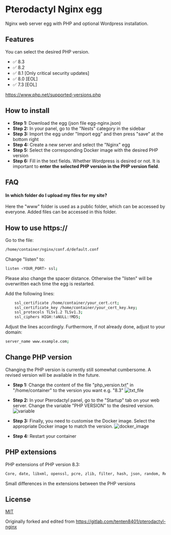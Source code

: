 
# Pterodactyl Nginx egg

Nginx web server egg with PHP and optional Wordpress installation.


## Features
You can select the desired PHP version.
- ✅ 8.3
- ✅ 8.2
- ✅ 8.1 [Only critical security updates]
- ✅ 8.0 [EOL]
- ✅ 7.3 [EOL]

https://www.php.net/supported-versions.php

## How to install
- **Step 1:** Download the egg (json file egg-nginx.json)
- **Step 2:** In your panel, go to the "Nests" category in the sidebar
- **Step 3:** Import the egg under "Import egg" and then press "save" at the bottom right
- **Step 4:** Create a new server and select the "Nginx" egg
- **Step 5:** Select the corresponding Docker image with the desired PHP version
- **Step 6:** Fill in the text fields. Whether Wordpress is desired or not. It is important to **enter the selected PHP version in the PHP version field**.


## FAQ

#### In which folder do I upload my files for my site?
Here the "www" folder is used as a public folder, which can be accessed by everyone. Added files can be accessed in this folder.



## How to use https://
Go to the file: 
```bash
/home/container/nginx/conf.d/default.conf
```


Change "listen" to: 
```bash
listen <YOUR_PORT> ssl;
```
Please also change the spacer distance. Otherwise the "listen" will be overwritten each time the egg is restarted.

Add the following lines:
```bash
    ssl_certificate /home/container/your_cert.crt;
    ssl_certificate_key /home/container/your_cert_key.key;
    ssl_protocols TLSv1.2 TLSv1.3;
    ssl_ciphers HIGH:!aNULL:!MD5;
```

Adjust the lines accordingly.
Furthermore, if not already done, adjust to your domain: 
```bash
server_name www.example.com;
```

## Change PHP version
Changing the PHP version is currently still somewhat cumbersome. A revised version will be available in the future.

- **Step 1:** Change the content of the file "php_version.txt" in "/home/container" to the version you want e.g. "8.3"
![txt_file](https://github.com/Ym0T/pterodactyl-nginx-egg/assets/104158130/525c5681-8a3b-423e-a987-3668e8ceb4e3)

- **Step 2:** In your Pterodactyl panel, go to the "Startup" tab on your web server. Change the variable "PHP VERSION" to the desired version.
![variable](https://github.com/Ym0T/pterodactyl-nginx-egg/assets/104158130/84bbbf16-0c1d-4c4b-bac7-c84fb4550afa)

- **Step 3:** Finally, you need to customise the Docker image. Select the appropriate Docker image to match the version.
![docker_image](https://github.com/Ym0T/pterodactyl-nginx-egg/assets/104158130/cf76cf05-a3df-464a-8f86-77a69101bfc4)



- **Step 4:** Restart your container


## PHP extensions
PHP extensions of PHP version 8.3:
```bash
Core, date, libxml, openssl, pcre, zlib, filter, hash, json, random, Reflection, SPL, session, standard, sodium, cgi-fcgi, mysqlnd, PDO, psr, xml, bcmath, calendar, ctype, curl, dom, mbstring, FFI, fileinfo, ftp, gd, gettext, gmp, iconv, igbinary, imagick, imap, intl, ldap, exif, memcache, mongodb, msgpack, mysqli, odbc, pcov, pdo_mysql, PDO_ODBC, pdo_pgsql, pdo_sqlite, pgsql, Phar, posix, ps, pspell, readline, shmop, SimpleXML, soap, sockets, sqlite3, sysvmsg, sysvsem, sysvshm, tokenizer, xmlreader, xmlwriter, xsl, zip, mailparse, memcached, inotify, maxminddb, protobuf, Zend OPcache
```
Small differences in the extensions between the PHP versions

## License
[MIT](https://choosealicense.com/licenses/mit/)

Originally forked and edited from https://gitlab.com/tenten8401/pterodactyl-nginx
